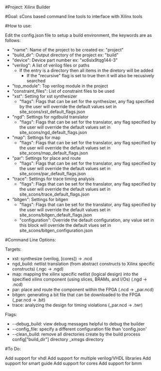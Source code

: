 #Project: Xilinx Builder

#Goal: sCons based command line tools to interface with Xilinx tools

#How to use:

Edit the config.json file to setup a build environment, the keywords are as
    follows:
  * "name": Name of the project to be created ex: "project"
  * "build\_dir": Output directory of the project ex: "build"
  * "device": Device part number ex: "xc6slx9tqg144-3"
  * "verilog": A list of verilog files or paths
    * If the entry is a directory then all items in the diretory will be added
      * If the "recursive" flag is set to true then it will also be recusively
        searched
  * "top\_module": Top verilog module in the project
  * "constraint\_files": List of constraint files to be used
  * "xst": Setting for xst synthesizer
    * "flags": Flags that can be set for the synthesizer, any flag specified
      by the user will override the default values set in
        site_scons/xst_default_flags.json
  * "ngd": Settings for ngdbuild translator
    * "flags": Flags that can be set for the translator, any flag specified
      by the user will override the default values set in
        site_scons/ngd_default_flags.json
  * "map": Settings for map
    * "flags": Flags that can be set for the translator, any flag specified
      by the user will override the default values set in
        site_scons/map_default_flags.json
  * "par": Settings for place and route
    * "flags": Flags that can be set for the translator, any flag specified
      by the user will override the default values set in
        site_scons/par_default_flags.json
  * "trace": Settings for trace timing analysis
    * "flags": Flags that can be set for the translator, any flag specified
      by the user will override the default values set in
        site_scons/trace_default_flags.json
  * "bitgen": Settings for bitgen
    * "flags": Flags that can be set for the translator, any flag specified
      by the user will override the default values set in
        site_scons/bitgen_default_flags.json
    * "configuration": Override the default configuration, any value set in
      this block will override the default vlues set in
        site_scons/bitgen_configuration.json

#Command Line Options:

Targets:
  * xst: synthesize (verilog, [cores]) -> .ncd
  * ngd\_build: netlist translation (from abstract constructs to Xilinx 
      specific constructs)
      (.ngc -> .ngd)
  * map: mapping the xilinx specific netlist (logical design) into the
      specified xilinx component (using slices, BRAMs, and I/Os) 
      (.ngd -> .ncd)
  * par: place and route the component within the FPGA
      (.ncd -> _par.ncd)
  * bitgen: generating a bit file that can be downloaded to the FPGA
      (_par.ncd -> .bit)
  * trace: analyzing the design for timing violations
      (_par.ncd -> .twr)

Flags:
  * --debug\_build: view debug messages helpful to debug the builder
  * --config\_file: specify a different configuration file than 'config.json'
  * --clean\_build: remove all directories create by the build process
    config["build\_dir"] directory
    _xmsgs directory

#To Do:

Add support for vhdl
Add support for multiple verilog/VHDL libraries
Add support for smart guide
Add support for cores
Add support for bmm
